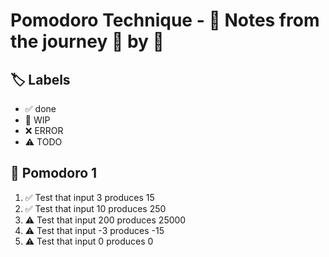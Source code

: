 # Pomodoro Technique - 📝 Notes from the journey 🍅 by 🍅

## 🏷️ Labels

- ✅ done
- 🚧 WIP
- ❌ ERROR
- ⚠ TODO

## 🍅 Pomodoro 1

1. ✅ Test that input 3 produces 15
2. ✅ Test that input 10 produces 250
3. ⚠ Test that input 200 produces 25000
4. ⚠ Test that input -3 produces -15
5. ⚠ Test that input 0 produces 0
